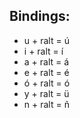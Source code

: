 ## Bindings:
* u + ralt = ú
* i + ralt = í
* a + ralt = á
* e + ralt = é
* ó + ralt = ó
* y + ralt = ü
* n + ralt = ñ

